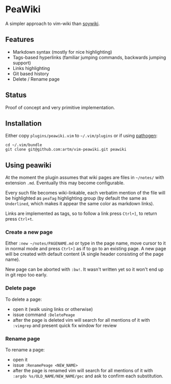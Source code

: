 # PeaWiki

A simpler approach to vim-wiki than [soywiki][].

[soywiki]: https://github.com/danchoi/soywiki

## Features

- Markdown syntax (mostly for nice highlighting)
- Tags-based hyperlinks (familiar jumping commands, backwards jumping
  support)
- Links highlighting
- Git based history
- Delete / Rename page

## Status

Proof of concept and very primitive implementation.

## Installation

Either copy `plugins/peawiki.vim` to `~/.vim/plugins` or if using
[pathogen][]:

    cd ~/.vim/bundle
    git clone git@github.com:artm/vim-peawiki.git peawiki

[pathogen]: https://github.com/tpope/vim-pathogen

## Using peawiki

At the moment the plugin assumes that wiki pages are files in `~/notes/`
with extension `.md`. Eventually this may become configurable.

Every such file becomes wiki-linkable, each verbatim mention of the file
will be highlighted as `peaTag` highlighting group (by default the same
as `Underlined`, which makes it appear the same color as markdown links).

Links are implemented as tags, so to follow a link press `Ctrl+]`, to
return press `Ctrl+t`. 

### Create a new page

Either `:new ~/notes/PAGENAME.md` or type in the page name, move cursor
to it in normal mode and press `Ctrl+]` as if to go to an existing page.
A new page will be created with default content (A single header
consisting of the page name).

New page can be aborted with `:bw!`. It wasn't written yet so it won't
end up in git repo too early.

### Delete page

To delete a page:

- open it (walk using links or otherwise)
- issue command `:DeletePeage`
- after the page is deleted vim will search for all mentions of it with
  `:vimgrep` and present quick fix window for review

### Rename page

To rename a page:

- open it
- issue `:RenamePeage <NEW_NAME>`
- after the page is renamed vim will search for all mentions of it with
  `:argdo %s/OLD_NAME/NEW_NAME/gec` and ask to confirm each
  substitution.
